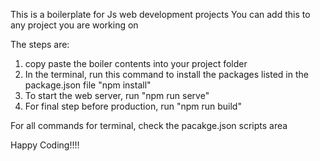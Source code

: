 This is a boilerplate for Js web development projects
You can add this to any project you are working on

The steps are:
1) copy paste the boiler contents into your project folder
2) In the terminal, run this command to install the packages listed in the package.json file "npm install"
3) To start the web server, run "npm run serve"
4) For final step before production, run "npm run build"

For all commands for terminal, check the pacakge.json scripts area

Happy Coding!!!!